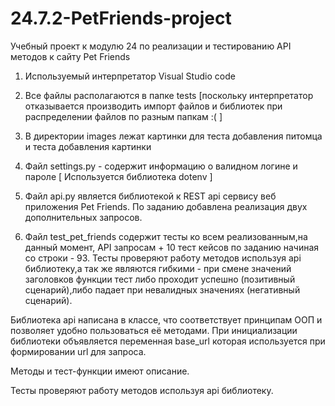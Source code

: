 # 24.7.2-PetFriends-project
Учебный проект к модулю 24 по реализации и тестированию API методов к сайту Pet Friends
1) Используемый интерпретатор Visual Studio code

2) Все файлы располагаются в папке tests [поскольку интерпретатор отказывается производить импорт файлов и библиотек при распределении файлов по разным папкам :( ]
3) В директории images лежат картинки для теста добавления питомца и теста добавления картинки
4) Файл settings.py - содержит информацию о валидном логине и пароле [ Используется библиотека dotenv ]
5) Файл api.py является библиотекой к REST api сервису веб приложения Pet Friends. По заданию добавлена реализация двух дополнительных запросов.
6) Файл test_pet_friends содержит тесты ко всем реализованным,на данный момент, API запросам + 10 тест кейсов по заданию начиная со строки - 93. Тесты проверяют работу методов используя api библиотеку,а так же являются гибкими - при смене значений заголовков функции тест либо проходит успешно (позитивный сценарий),либо падает при невалидных значениях (негативный сценарий).

Библиотека api написана в классе, что соответствует принципам ООП и позволяет удобно пользоваться её методами. При инициализации библиотеки объявляется переменная base_url которая используется при формировании url для запроса.

Методы и тест-функции имеют описание.

Тесты проверяют работу методов используя api библиотеку.
